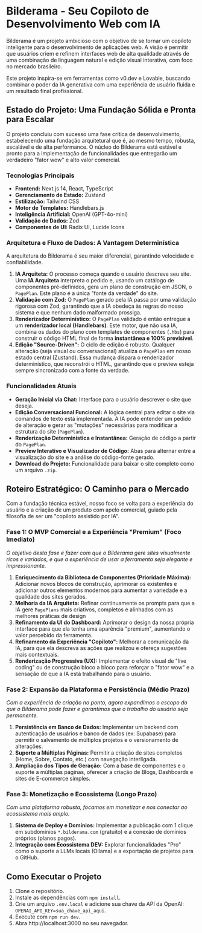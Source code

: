 # Bilderama - Seu Copiloto de Desenvolvimento Web com IA

Bilderama é um projeto ambicioso com o objetivo de se tornar um copiloto inteligente para o desenvolvimento de aplicações web. A visão é permitir que usuários criem e refinem interfaces web de alta qualidade através de uma combinação de linguagem natural e edição visual interativa, com foco no mercado brasileiro.

Este projeto inspira-se em ferramentas como v0.dev e Lovable, buscando combinar o poder da IA generativa com uma experiência de usuário fluida e um resultado final profissional.

## Estado do Projeto: Uma Fundação Sólida e Pronta para Escalar

O projeto concluiu com sucesso uma fase crítica de desenvolvimento, estabelecendo uma fundação arquitetural que é, ao mesmo tempo, robusta, escalável e de alta performance. O núcleo do Bilderama está estável e pronto para a implementação de funcionalidades que entregarão um verdadeiro "fator wow" e alto valor comercial.

### Tecnologias Principais

* **Frontend:** Next.js 14, React, TypeScript
* **Gerenciamento de Estado:** Zustand
* **Estilização:** Tailwind CSS
* **Motor de Templates:** Handlebars.js
* **Inteligência Artificial:** OpenAI (GPT-4o-mini)
* **Validação de Dados:** Zod
* **Componentes de UI:** Radix UI, Lucide Icons

### Arquitetura e Fluxo de Dados: A Vantagem Determinística

A arquitetura do Bilderama é seu maior diferencial, garantindo velocidade e confiabilidade.

1.  **IA Arquiteta:** O processo começa quando o usuário descreve seu site. Uma **IA Arquiteta** interpreta o pedido e, usando um catálogo de componentes pré-definidos, gera um plano de construção em JSON, o `PagePlan`. Este plano é a única "fonte da verdade" do site.
2.  **Validação com Zod:** O `PagePlan` gerado pela IA passa por uma validação rigorosa com Zod, garantindo que a IA obedeça às regras do nosso sistema e que nenhum dado malformado prossiga.
3.  **Renderizador Determinístico:** O `PagePlan` validado é então entregue a um **renderizador local (Handlebars)**. Este motor, que não usa IA, combina os dados do plano com templates de componentes (`.hbs`) para construir o código HTML final de forma **instantânea e 100% previsível**.
4.  **Edição "Source-Driven":** O ciclo de edição é robusto. Qualquer alteração (seja visual ou conversacional) atualiza o `PagePlan` em nosso estado central (Zustand). Essa mudança dispara o renderizador determinístico, que reconstrói o HTML, garantindo que o preview esteja sempre sincronizado com a fonte da verdade.

### Funcionalidades Atuais

* **Geração Inicial via Chat:** Interface para o usuário descrever o site que deseja.
* **Edição Conversacional Funcional:** A lógica central para editar o site via comandos de texto está implementada. A IA pode entender um pedido de alteração e gerar as "mutações" necessárias para modificar a estrutura do site (`PagePlan`).
* **Renderização Determinística e Instantânea:** Geração de código a partir do `PagePlan`.
* **Preview Interativo e Visualizador de Código:** Abas para alternar entre a visualização do site e a análise do código-fonte gerado.
* **Download do Projeto:** Funcionalidade para baixar o site completo como um arquivo `.zip`.

## Roteiro Estratégico: O Caminho para o Mercado

Com a fundação técnica estável, nosso foco se volta para a experiência do usuário e a criação de um produto com apelo comercial, guiado pela filosofia de ser um "copiloto assistido por IA".

### Fase 1: O MVP Comercial e a Experiência "Premium" (Foco Imediato)

*O objetivo desta fase é fazer com que o Bilderama gere sites visualmente ricos e variados, e que a experiência de usar a ferramenta seja elegante e impressionante.*

1.  **Enriquecimento da Biblioteca de Componentes (Prioridade Máxima):** Adicionar novos blocos de construção, aprimorar os existentes e adicionar outros elementos modernos para aumentar a variedade e a qualidade dos sites gerados.
2.  **Melhoria da IA Arquiteta:** Refinar continuamente os prompts para que a IA gere `PagePlans` mais criativos, completos e alinhados com as melhores práticas de design
3.  **Refinamento da UI do Dashboard:** Aprimorar o design da nossa própria interface para que ela tenha uma aparência "premium", aumentando o valor percebido da ferramenta.
4.  **Refinamento da Experiência "Copiloto":** Melhorar a comunicação da IA, para que ela descreva as ações que realizou e ofereça sugestões mais contextuais.
5.  **Renderização Progressiva (UX):** Implementar o efeito visual de "live coding" ou de construção bloco a bloco para reforçar o "fator wow" e a sensação de que a IA está trabalhando para o usuário.

### Fase 2: Expansão da Plataforma e Persistência (Médio Prazo)

*Com a experiência de criação no ponto, agora expandimos o escopo do que o Bilderama pode fazer e garantimos que o trabalho do usuário seja permanente.*

1.  **Persistência em Banco de Dados:** Implementar um backend com autenticação de usuários e banco de dados (ex: Supabase) para permitir o salvamento de múltiplos projetos e o versionamento de alterações.
2.  **Suporte a Múltiplas Páginas:** Permitir a criação de sites completos (Home, Sobre, Contato, etc.) com navegação interligada.
3.  **Ampliação dos Tipos de Geração:** Com a base de componentes e o suporte a múltiplas páginas, oferecer a criação de Blogs, Dashboards e sites de E-commerce simples.

### Fase 3: Monetização e Ecossistema (Longo Prazo)

*Com uma plataforma robusta, focamos em monetizar e nos conectar ao ecossistema mais amplo.*

1.  **Sistema de Deploy e Domínios:** Implementar a publicação com 1 clique em subdomínios `*.bilderama.com` (gratuito) e a conexão de domínios próprios (planos pagos).
2.  **Integração com Ecossistema DEV:** Explorar funcionalidades "Pro" como o suporte a LLMs locais (Ollama) e a exportação de projetos para o GitHub.

## Como Executar o Projeto

1.  Clone o repositório.
2.  Instale as dependências com `npm install`.
3.  Crie um arquivo `.env.local` e adicione sua chave da API da OpenAI: `OPENAI_API_KEY=sua_chave_api_aqui`.
4.  Execute com `npm run dev`.
5.  Abra http://localhost:3000 no seu navegador.
